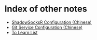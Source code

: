 # Index of other notes
* [ShadowSocksR Configuration (Chinese)](ss.html)
* [Git Service Configuration (Chinese)](git.html)
* [To Learn List](tolearn.html)


